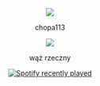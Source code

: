 <div id="header" align="center">
<img src="https://media.tenor.com/MSaZhCBPynQAAAAC/blue-lock-anime.gif">
  <p>chopa113</p>
  
 <img src="https://i.ibb.co/xfwwx9s/R-removebg-preview.png">
  <p>wąż rzeczny</p>
  
[![Spotify recently played](https://spotify-recently-played-readme.vercel.app/api?user=dwadwaf187)](https://open.spotify.com/user/dwadwaf187)
</div>
